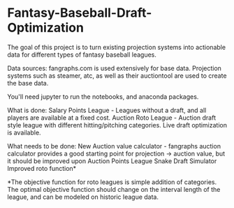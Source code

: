 # Fantasy-Baseball-Draft-Optimization
The goal of this project is to turn existing projection systems into actionable data for different types of fantasy baseball leagues.

Data sources: fangraphs.com is used extensively for base data. Projection systems such as steamer, atc, as well as their auctiontool are used to create the base data.

You'll need jupyter to run the notebooks, and anaconda packages.

What is done:
Salary Points League - Leagues without a draft, and all players are available at a fixed cost.
Auction Roto League - Auction draft style league with different hitting/pitching categories. Live draft optimization is available.

What needs to be done:
New Auction value calculator - fangraphs auction calculator provides a good starting point for projection -> auction value, but it should be improved upon
Auction Points League
Snake Draft Simulator
Improved roto function*

*The objective function for roto leagues is simple addition of categories. The optimal objective function should change on the interval length of the league, and can be modeled on historic league data.
